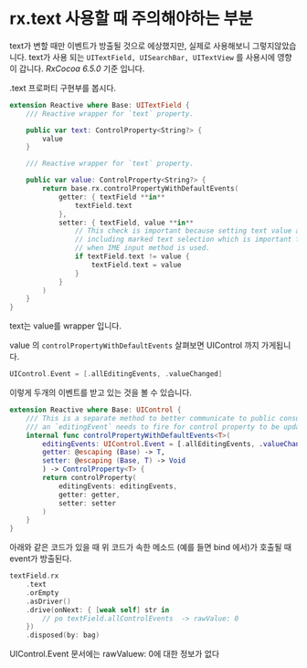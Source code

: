 

# rx.text 사용할 때 주의해야하는 부분

text가 변할 때만 이벤트가 방출될 것으로 에상했지만, 실제로 사용해보니 그렇지않았습니다.
text가 사용 되는 `UITextField, UISearchBar, UITextView` 를 사용시에 영향이 갑니다.
*RxCocoa 6.5.0* 기준 입니다.

.text 프로퍼티 구현부를 봅시다.

```swift
extension Reactive where Base: UITextField {
    /// Reactive wrapper for `text` property.

    public var text: ControlProperty<String?> {
        value
    }

    /// Reactive wrapper for `text` property.

    public var value: ControlProperty<String?> {
        return base.rx.controlPropertyWithDefaultEvents(
            getter: { textField **in**
                textField.text
            },
            setter: { textField, value **in**
                // This check is important because setting text value always clears control state
                // including marked text selection which is important for proper input
                // when IME input method is used.
                if textField.text != value {
                    textField.text = value
                }
            }
        )
    }
}
```


text는 value를 wrapper 입니다.

 value 의 `controlPropertyWithDefaultEvents`  살펴보면 UIControl 까지 가게됩니다.
 ```swift
 UIControl.Event = [.allEditingEvents, .valueChanged] 
```
 이렇게 두개의 이벤트를 받고 있는 것을 볼 수 있습니다.

```swift
extension Reactive where Base: UIControl {
	/// This is a separate method to better communicate to public consumers that
    /// an `editingEvent` needs to fire for control property to be updated.
    internal func controlPropertyWithDefaultEvents<T>(
        editingEvents: UIControl.Event = [.allEditingEvents, .valueChanged],
        getter: @escaping (Base) -> T,
        setter: @escaping (Base, T) -> Void
        ) -> ControlProperty<T> {
        return controlProperty(
            editingEvents: editingEvents,
            getter: getter,
            setter: setter
        )
    }		  
}
```


아래와 같은 코드가 있을 때 위 코드가 속한 메소드 (예를 들면 bind 에서)가 호출될 때 event가 방출된다.


```swift
textField.rx
	.text
	.orEmpty
	.asDriver()
	.drive(onNext: { [weak self] str in
		// po textField.allControlEvents  -> rawValue: 0
	})
	.disposed(by: bag)
```

UIControl.Event 문서에는 rawValuew: 0에 대한 정보가 없다